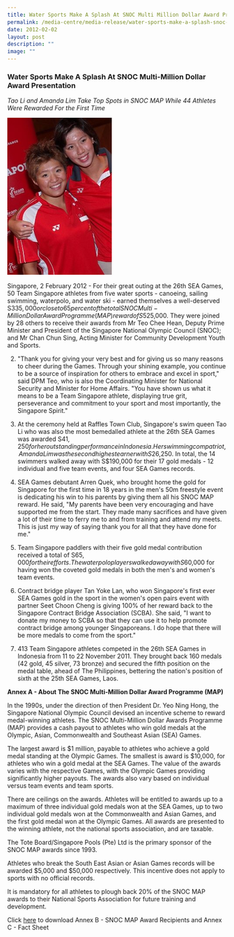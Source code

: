 ```yaml
---
title: Water Sports Make A Splash At SNOC Multi Million Dollar Award Presentation
permalink: /media-centre/media-release/water-sports-make-a-splash-snoc-multi-million-dollar-award-presentation/
date: 2012-02-02
layout: post
description: ""
image: ""
---
```

### **Water Sports Make A Splash At SNOC Multi-Million Dollar Award Presentation**

*Tao Li and Amanda Lim Take Top Spots in SNOC MAP While 44 Athletes Were Rewarded For the First Time*

![](/images/Media%20Centre/Media%20Release/2012/Feb/WATERSPORTSMAKEASPLASHATSNOCMULTIMILLIONDOLLARAWARDPRESENTATIONMainPar0028Imagegif.gif)
	
Singapore, 2 February 2012 - For their great outing at the 26th SEA Games, 50 Team Singapore athletes from five water sports - canoeing, sailing swimming, waterpolo, and water ski - earned themselves a well-deserved S$335,000 or close to 65 percent of the total SNOC Multi-Million Dollar Award Programme (MAP) reward of S$525,000. They were joined by 28 others to receive their awards from Mr Teo Chee Hean, Deputy Prime Minister and President of the Singapore National Olympic Council (SNOC); and Mr Chan Chun Sing, Acting Minister for Community Development Youth and Sports.

2. "Thank you for giving your very best and for giving us so many reasons to cheer during the Games. Through your shining example, you continue to be a source of inspiration for others to embrace and excel in sport," said DPM Teo, who is also the Coordinating Minister for National Security and Minister for Home Affairs. "You have shown us what it means to be a Team Singapore athlete, displaying true grit, perseverance and commitment to your sport and most importantly, the Singapore Spirit."

3. At the ceremony held at Raffles Town Club, Singapore's swim queen Tao Li who was also the most bemedalled athlete at the 26th SEA Games was awarded S$41,250 for her outstanding performance in Indonesia. Her swimming compatriot, Amanda Lim was the second highest earner with S$26,250. In total, the 14 swimmers walked away with S$190,000 for their 17 gold medals - 12 individual and five team events, and four SEA Games records.

4. SEA Games debutant Arren Quek, who brought home the gold for Singapore for the first time in 18 years in the men's 50m freestyle event is dedicating his win to his parents by giving them all his SNOC MAP reward. He said, "My parents have been very encouraging and have supported me from the start. They made many sacrifices and have given a lot of their time to ferry me to and from training and attend my meets. This is just my way of saying thank you for all that they have done for me."

5.  Team Singapore paddlers with their five gold medal contribution received a total of S$65,000 for their efforts. The waterpolo players walked away with S$60,000 for having won the coveted gold medals in both the men's and women's team events.

6. Contract bridge player Tan Yoke Lan, who won Singapore's first ever SEA Games gold in the sport in the women's open pairs event with partner Seet Choon Cheng is giving 100% of her reward back to the Singapore Contract Bridge Association (SCBA). She said, "I want to donate my money to SCBA so that they can use it to help promote contract bridge among younger Singaporeans. I do hope that there will be more medals to come from the sport."

7. 413 Team Singapore athletes competed in the 26th SEA Games in Indonesia from 11 to 22 November 2011. They brought back 160 medals (42 gold, 45 silver, 73 bronze) and secured the fifth position on the medal table, ahead of The Philippines, bettering the nation's position of sixth at the 25th SEA Games, Laos.

**Annex A - About The SNOC Multi-Million Dollar Award Programme (MAP)**

In the 1990s, under the direction of then President Dr. Yeo Ning Hong, the Singapore National Olympic Council devised an incentive scheme to reward medal-winning athletes. The SNOC Multi-Million Dollar Awards Programme (MAP) provides a cash payout to athletes who win gold medals at the Olympic, Asian, Commonwealth and Southeast Asian (SEA) Games.

The largest award is $1 million, payable to athletes who achieve a gold medal standing at the Olympic Games. The smallest is award is $10,000, for athletes who win a gold medal at the SEA Games. The value of the awards varies with the respective Games, with the Olympic Games providing significantly higher payouts. The awards also vary based on individual versus team events and team sports.

There are ceilings on the awards. Athletes will be entitled to awards up to a maximum of three individual gold medals won at the SEA Games, up to two individual gold medals won at the Commonwealth and Asian Games, and the first gold medal won at the Olympic Games. All awards are presented to the winning athlete, not the national sports association, and are taxable.

The Tote Board/Singapore Pools (Pte) Ltd is the primary sponsor of the SNOC MAP awards since 1993.

Athletes who break the South East Asian or Asian Games records will be awarded $5,000 and $50,000 respectively. This incentive does not apply to sports with no official records.

It is mandatory for all athletes to plough back 20% of the SNOC MAP awards to their National Sports Association for future training and development.

Click [here](/files/Media%20Centre/Media%20Release/2012/Feb/water-sports-make-a-splash-at-snoc-multi-million-dollar-award-presentation.pdf) to download Annex B - SNOC MAP Award Recipients and Annex C - Fact Sheet
